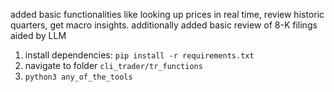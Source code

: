 added basic functionalities like looking up prices in real time, review historic quarters, get macro insights. additionally added basic review of 8-K filings aided by LLM
1. install dependencies: `pip install -r requirements.txt`
2. navigate to folder `cli_trader/tr_functions`
3. `python3 any_of_the_tools`
